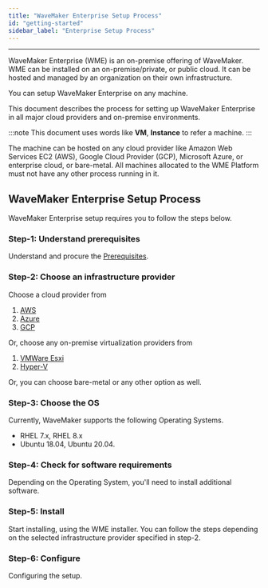 ```yaml
---
title: "WaveMaker Enterprise Setup Process"
id: "getting-started"
sidebar_label: "Enterprise Setup Process"
---
```

---

WaveMaker Enterprise (WME) is an on-premise offering of WaveMaker. WME can be installed on an on-premise/private, or public cloud. It can be hosted and managed by an organization on their own infrastructure.

You can setup WaveMaker Enterprise on any machine.

This document describes the process for setting up WaveMaker Enterprise in all major cloud providers and on-premise environments.

:::note
This document uses words like **VM**, **Instance** to refer a machine.
:::

The machine can be hosted on any cloud provider like Amazon Web Services EC2 (AWS), Google Cloud Provider (GCP), Microsoft Azure, or enterprise cloud, or bare-metal. All machines allocated to the WME Platform must not have any other process running in it.

## WaveMaker Enterprise Setup Process

WaveMaker Enterprise setup requires you to follow the steps below.

### Step-1: Understand prerequisites

Understand and procure the [Prerequisites](/learn/on-premise/prerequisites).

### Step-2: Choose an infrastructure provider

Choose a cloud provider from

1. [AWS](/learn/on-premise/aws/wavemaker-enterprise-setup-on-aws)
2. [Azure](/learn/on-premise/azure/wavemaker-enterprise-setup-on-azure)
3. [GCP](/learn/on-premise/gcp/wavemaker-enterprise-setup-on-gcp)

Or, choose any on-premise virtualization providers from

1. [VMWare Esxi](/learn/on-premise/vmware-esxi/wavemaker-enterprise-setup-on-vmware)
2. [Hyper-V](/learn/on-premise/hyper-v/wavemaker-enterprise-setup-on-hyperv)

Or, you can choose bare-metal or any other option as well.

### Step-3: Choose the OS

Currently, WaveMaker supports the following Operating Systems.

- RHEL 7.x, RHEL 8.x
- Ubuntu 18.04, Ubuntu 20.04.

### Step-4: Check for software requirements

Depending on the Operating System, you'll need to install additional software.

### Step-5: Install

Start installing, using the WME installer. You can follow the steps depending on the selected infrastructure provider specified in step-2.

### Step-6: Configure

Configuring the setup.
